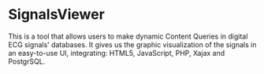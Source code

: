 # SignalsViewer
This is a tool that allows users to make dynamic Content Queries in digital ECG signals' databases.
It gives us the graphic visualization of the signals in an easy-to-use UI, integrating: HTML5, JavaScript, PHP, Xajax and PostgrSQL.
